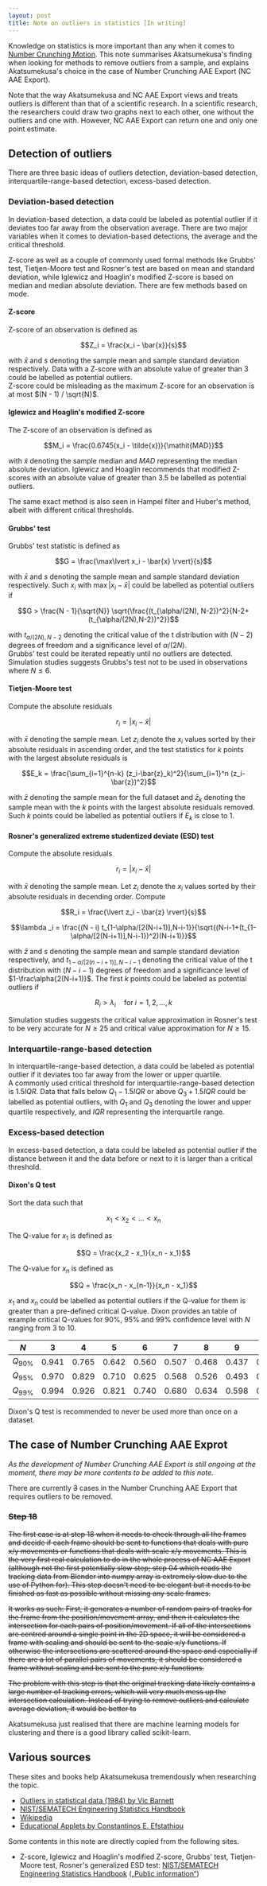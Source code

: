 ```yaml
---
layout: post
title: Note on outliers in statistics [In writing]
---
```


Knowledge on statistics is more important than any when it comes to [Number Crunching Motion](https://github.com/Akatmks/Number-Crunching-Motion). This note summarises Akatsumekusa's finding when looking for methods to remove outliers from a sample, and explains Akatsumekusa's choice in the case of Number Crunching AAE Export (NC AAE Export).  

Note that the way Akatsumekusa and NC AAE Export views and treats outliers is different than that of a scientific research. In a scientific research, the researchers could draw two graphs next to each other, one without the outliers and one with. However, NC AAE Export can return one and only one point estimate.  

## Detection of outliers

There are three basic ideas of outliers detection, deviation-based detection, interquartile-range-based detection, excess-based detection.  

### Deviation-based detection

In deviation-based detection, a data could be labeled as potential outlier if it deviates too far away from the observation average. There are two major variables when it comes to deviation-based detections, the average and the critical threshold.  

Z-score as well as a couple of commonly used formal methods like Grubbs' test, Tietjen-Moore test and Rosner's test are based on mean and standard deviation, while Iglewicz and Hoaglin's modified Z-score is based on median and median absolute deviation. There are few methods based on mode.  

#### Z-score

Z-score of an observation is defined as  

$$Z_i = \frac{x_i - \bar{x}}{s}$$

with $\bar{x}$ and $s$ denoting the sample mean and sample standard deviation respectively. Data with a Z-score with an absolute value of greater than $3$ could be labelled as potential outliers.  
Z-score could be misleading as the maximum Z-score for an observation is at most $(N - 1) / \sqrt{N}$.  

#### Iglewicz and Hoaglin's modified Z-score

The Z-score of an observation is defined as  

$$M_i = \frac{0.6745(x_i - \tilde{x})}{\mathit{MAD}}$$

with $\tilde{x}$ denoting the sample median and $\mathit{MAD}$ representing the median absolute deviation. Iglewicz and Hoaglin recommends that modified Z-scores with an absolute value of greater than $3.5$ be labelled as potential outliers.  

The same exact method is also seen in Hampel filter and Huber's method, albeit with different critical thresholds.  

#### Grubbs' test

Grubbs' test statistic is defined as  

$$G = \frac{\max\lvert x_i - \bar{x} \rvert}{s}$$

with $\bar{x}$ and $s$ denoting the sample mean and sample standard deviation respectively. Such $x_i$ with $\max\lvert x_i - \bar{x} \rvert$ could be labelled as potential outliers if  

$$G > \frac{N - 1}{\sqrt{N}} \sqrt{\frac{(t_{\alpha/(2N), N-2})^2}{N-2+(t_{\alpha/(2N),N-2})^2}}$$

with $t_{\alpha/(2N),N-2}$ denoting the critical value of the t distribution with $(N-2)$ degrees of freedom and a significance level of $\alpha/(2N)$.  
Grubbs' test could be iterated repeatly until no outliers are detected. Simulation studies suggests Grubbs's test not to be used in observations where $N \leq 6$.  

#### Tietjen-Moore test

Compute the absolute residuals

$$r_i = \lvert x_i - \bar{x} \rvert$$

with $\bar{x}$ denoting the sample mean. Let $z_i$ denote the $x_i$ values sorted by their absolute residuals in ascending order, and the test statistics for $k$ points with the largest absolute residuals is

$$E_k = \frac{\sum_{i=1}^{n-k} (z_i-\bar{z}_k)^2}{\sum_{i=1}^n (z_i-\bar{z})^2}$$

with $\bar{z}$ denoting the sample mean for the full dataset and $\bar{z}_k$ denoting the sample mean with the $k$ points with the largest absolute residuals removed. Such $k$ points could be labelled as potential outliers if $E_k$ is close to $1$.  

#### Rosner's generalized extreme studentized deviate (ESD) test

Compute the absolute residuals

$$r_i = \lvert x_i - \bar{x} \rvert$$

with $\bar{x}$ denoting the sample mean. Let $z_i$ denote the $x_i$ values sorted by their absolute residuals in decending order. Compute

$$R_i = \frac{\lvert z_i - \bar{z} \rvert}{s}$$

$$\lambda _i = \frac{(N - i) t_{1-\alpha/[2(N-i+1)],N-i-1}}{\sqrt{(N-i-1+(t_{1-\alpha/[2(N-i+1)],N-i-1})^2)(N-i+1)}}$$

with $\bar{z}$ and $s$ denoting the sample mean and sample standard deviation respectively, and $t_{1-\alpha/[2(n-i+1)],N-i-1}$ denoting the critical value of the t distribution with $(N-i-1)$ degrees of freedom and a significance level of $1-\frac\alpha{2(N-i+1)}$. The first $k$ points could be labeled as potential outliers if  

$$R_i > \lambda_i \quad \mathrm{for}\; i=1,2, \ldots ,k$$

Simulation studies suggests the critical value approximation in Rosner's test to be very accurate for $N \geq 25$ and critical value approximation for $N \geq 15$.  

### Interquartile-range-based detection

In interquartile-range-based detection, a data could be labeled as potential outlier if it deviates too far away from the lower or upper quartile.  
A commonly used critical threshold for interquartile-range-based detection is $1.5\mathit{IQR}$. Data that falls below $Q_1 - 1.5\mathit{IQR}$ or above $Q_3 + 1.5\mathit{IQR}$ could be labelled as potential outliers, with $Q_1$ and $Q_3$ denoting the lower and upper quartile respectively, and $\mathit{IQR}$ representing the interquartile range.  

### Excess-based detection
In excess-based detection, a data could be labeled as potential outlier if the distance between it and the data before or next to it is larger than a critical threshold.  

#### Dixon's Q test

Sort the data such that  

$$x_1 < x_2 < \ldots < x_n$$

The Q-value for $x_1$ is defined as  

$$Q = \frac{x_2 - x_1}{x_n - x_1}$$

The Q-value for $x_n$ is defined as  

$$Q = \frac{x_n - x_{n-1}}{x_n - x_1}$$

$x_1$ and $x_n$ could be labelled as potential outliers if the Q-value for them is greater than a pre-defined critical Q-value. Dixon provides an table of example critical Q-values for 90%, 95% and 99% confidence level with $N$ ranging from $3$ to $10$.  

| $N$ | 3 | 4 | 5 | 6 | 7 | 8 | 9 | 10 |
| :--: | :-: | :-: | :-: | :-: | :-: | :-: | :-: | :-: |
| $Q_{90\%}$ | 0.941 | 0.765 | 0.642 | 0.560 | 0.507 | 0.468 | 0.437 | 0.412 |
| $Q_{95\%}$ | 0.970 | 0.829 | 0.710 | 0.625 | 0.568 | 0.526 | 0.493 | 0.466 |
| $Q_{99\%}$ | 0.994 | 0.926 | 0.821 | 0.740 | 0.680 | 0.634 | 0.598 | 0.568 |

Dixon's Q test is recommended to never be used more than once on a dataset.  

## The case of Number Crunching AAE Exprot

*As the development of Number Crunching AAE Export is still ongoing at the moment, there may be more contents to be added to this note.*  

There are currently ~~3~~ cases in the Number Crunching AAE Export that requires outliers to be removed.  

### ~~Step 18~~

~~The first case is at step 18 when it needs to check through all the frames and decide if each frame should be sent to functions that deals with pure x/y movements or functions that deals with scale x/y movements. This is the very first real calculation to do in the whole process of NC AAE Export (although not the first potentially slow step; step 04 which reads the tracking data from Blender into numpy array is extremely slow due to the use of Python for). This step doesn't need to be elegant but it needs to be finished as fast as possible without missing any scale frames.~~  

~~It works as such: First, it generates a number of random pairs of tracks for the frame from the position/movement array, and then it calculates the intersection for each pairs of position/movement. If all of the intersections are centred around a single point in the 2D space, it will be considered a frame with scaling and should be sent to the scale x/y functions. If otherwise the intersections are scattered around the space and especially if there are a lot of parallel pairs of movements, it should be considered a frame without scaling and be sent to the pure x/y functions.~~  

~~The problem with this step is that the original tracking data likely contains a large number of tracking errors, which will very much mess up the intersection calculation. Instead of trying to remove outliers and calculate average deviation, it would be better to~~ 

Akatsumekusa just realised that there are machine learning models for clustering and there is a good library called scikit-learn.  

## Various sources

These sites and books help Akatsumekusa tremendously when researching the topic.

* [Outliers in statistical data (1984) by Vic Barnett](https://archive.org/details/outliersinstatis0000barn_k7p8/page/n7/mode/2up)
* [NIST/SEMATECH Engineering Statistics Handbook](https://www.itl.nist.gov/div898/handbook/eda/section3/eda35h.htm)  
* [Wikipedia](https://en.wikipedia.org/wiki/Statistics)  
* [Educational Applets by Constantinos E. Efstathiou](http://195.134.76.37/applets/Applet_Index2.htm)  

Some contents in this note are directly copied from the following sites.  

* Z-score, Iglewicz and Hoaglin's modified Z-score, Grubbs' test, Tietjen-Moore test, Rosner's generalized ESD test: [NIST/SEMATECH Engineering Statistics Handbook](https://www.itl.nist.gov/div898/handbook/eda/section3/eda35h.htm) ([„Public information“](https://www.nist.gov/oism/copyrights))  

